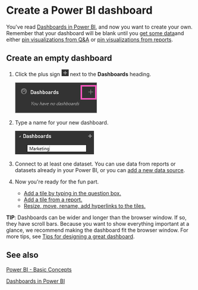﻿<properties
   pageTitle="Create a Power BI dashboard"
   description="Create a Power BI dashboard"
   services="powerbi"
   documentationCenter=""
   authors="mihart"
   manager="mblythe"
   editor=""
   tags=""/>

<tags
   ms.service="powerbi"
   ms.devlang="NA"
   ms.topic="article"
   ms.tgt_pltfrm="NA"
   ms.workload="powerbi"
   ms.date="03/28/2017"
   ms.author="mihart"/>
# Create a Power BI dashboard

You've read [Dashboards in Power BI](powerbi-service-dashboards.md), and now you want to create your own. Remember that your dashboard will be blank until you [get some data](powerbi-service-get-data.md)and either [pin visualizations from Q&A](powerbi-service-pin-a-tile-to-a-dashboard-from-the-question-box.md) or [pin visualizations from reports](powerbi-service-pin-a-tile-to-a-dashboard-from-a-report.md).

## Create an empty dashboard

1. Click the plus sign ![](media/powerbi-service-create-a-dashboard/PBI_PlusIcon.png) next to the **Dashboards** heading.

	![](media/powerbi-service-create-a-dashboard/dashboard.png)

2. Type a name for your new dashboard.

	![](media/powerbi-service-create-a-dashboard/PBI_CreateDashNewName.png)

3.  Connect to at least one dataset. You can use data from reports or datasets already in your Power BI, or you can [add a new data source](powerbi-service-get-data.md).

4.  Now you're ready for the fun part.

	-   [Add a tile by typing in the question box.](powerbi-service-pin-a-tile-to-a-dashboard-from-the-question-box.md)
	-   [Add a tile from a report.](powerbi-service-pin-a-tile-to-a-dashboard-from-a-report.md)
	-   [Resize, move, rename, add hyperlinks to the tiles.](powerbi-service-edit-a-tile-in-a-dashboard.md)

**TIP**: Dashboards can be wider and longer than the browser window. If so, they have scroll bars. Because you want to show everything important at a glance, we recommend making the dashboard fit the browser window. For more tips, see [Tips for designing a great dashboard](powerbi-service-tips-for-designing-a-great-dashboard.md).

## See also

[Power BI - Basic Concepts](powerbi-service-basic-concepts.md)

[Dashboards in Power BI](powerbi-service-dashboards.md)
